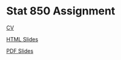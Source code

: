 # Stat 850 Assignment

[CV](https://fagyemang2.github.io/FrankAgyemangCV.pdf)

[HTML Slides]()

[PDF Slides]()
